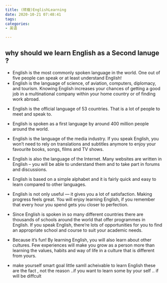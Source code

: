 ```yaml
---
title: (转载)EnglishLearning
date: 2020-10-21 07:48:41
tags:
categories:
- 英语

---
```


## why should we learn English as a Second lanuge ?

- English is the most commonly spoken language in the world. One out of five people can speak or at least understand English!
- English is the language of science, of aviation, computers, diplomacy, and tourism. Knowing English increases your chances of getting a good job in a multinational company within your home country or of finding work abroad.
<!-- more -->
+ English is the official language of 53 countries. That is a lot of people to meet and speak to.
+ English is spoken as a first language by around 400 million people around the world.
+ English is the language of the media industry. If you speak English, you won’t need to rely on translations and subtitles anymore to enjoy your favourite books, songs, films and TV shows.
+ English is also the language of the Internet. Many websites are written in English – you will be able to understand them and to take part in forums and discussions.
+ English is based on a simple alphabet and it is fairly quick and easy to learn compared to other languages.
+ English is not only useful — it gives you a lot of satisfaction. Making progress feels great. You will enjoy learning English, if you remember that every hour you spend gets you closer to perfection.

+ Since English is spoken in so many different countries there are thousands of schools around the world that offer programmes in English. If you speak English, there’re lots of opportunities for you to find an appropriate school and course to suit your academic needs.
+ Because it’s fun! By learning English, you will also learn about other cultures. Few experiences will make you grow as a person more than learning the values, habits and way of life in a culture that is different from yours.
- make yourself smart goal   little samll acheivable to learn English 
 these are the fact , not the reason ..if you want to learn some by your self .. if will be diffcult 